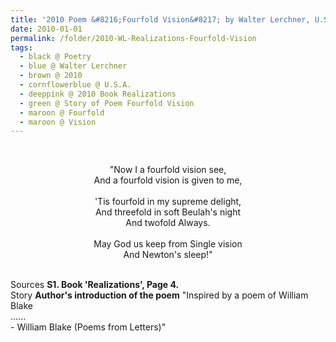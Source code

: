 ```yaml
---
title: '2010 Poem &#8216;Fourfold Vision&#8217; by Walter Lerchner, U.S.A. from the Book &#8216;Realizations&#8217;, Page 4'
date: 2010-01-01
permalink: /folder/2010-WL-Realizations-Fourfold-Vision
tags:
  - black @ Poetry
  - blue @ Walter Lerchner
  - brown @ 2010
  - cornflowerblue @ U.S.A.
  - deeppink @ 2010 Book Realizations
  - green @ Story of Poem Fourfold Vision
  - maroon @ Fourfold
  - maroon @ Vision
---
```


<br>

<p style="text-align:center;">
"Now I a fourfold vision see,<br>
And a fourfold vision is given to me,<br> <br>
'Tis fourfold in my supreme delight,<br>
And threefold in soft Beulah's night<br>
And twofold Always.<br>
<br>
May God us keep from Single vision<br>
And Newton's sleep!"
</p>

<br>

<wave-list>
<list-title color="DarkSeaGreen" width="40">Sources</list-title>
  <list-item color="BlanchedAlmond"  width="285"><b> S1. Book 'Realizations', Page 4.</b></list-item>
</wave-list>

<br>

<wave-list>
<list-title color="DarkSeaGreen" width="25">Story</list-title>
  <list-item color="BlanchedAlmond"  width="280"><b>Author's introduction of the poem</b> "Inspired by a poem of William Blake<br>
......<br>  
  - William Blake (Poems from Letters)"</list-item>
</wave-list>